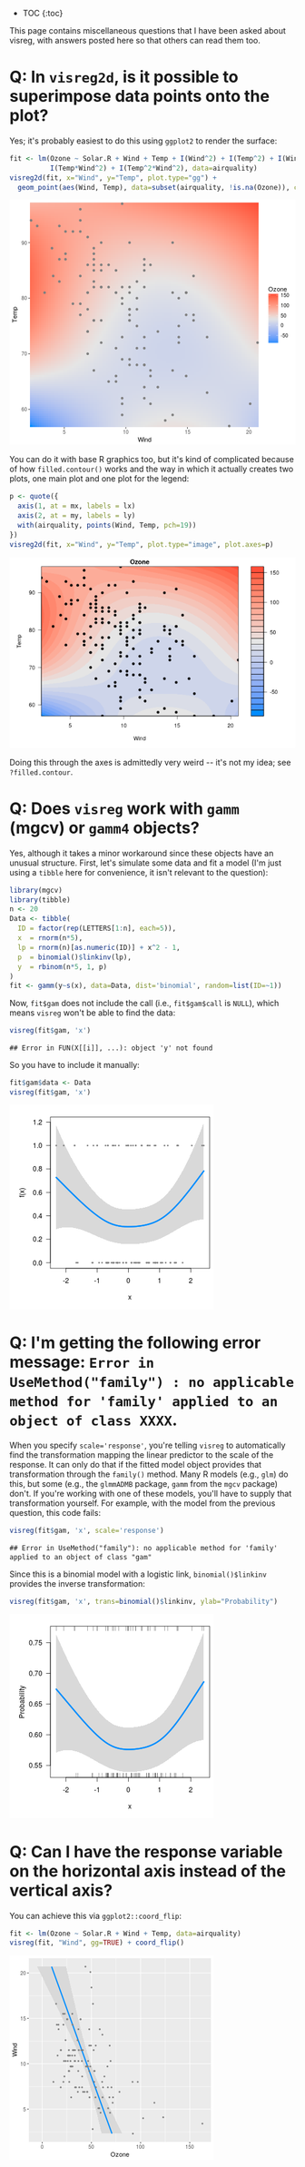 ---
---

* TOC
{:toc}




This page contains miscellaneous questions that I have been asked about visreg, with answers posted here so that others can read them too.

# Q: In `visreg2d`, is it possible to superimpose data points onto the plot?

Yes; it's probably easiest to do this using `ggplot2` to render the surface:


```r
fit <- lm(Ozone ~ Solar.R + Wind + Temp + I(Wind^2) + I(Temp^2) + I(Wind*Temp)+I(Wind*Temp^2) + 
          I(Temp*Wind^2) + I(Temp^2*Wind^2), data=airquality)
visreg2d(fit, x="Wind", y="Temp", plot.type="gg") +
  geom_point(aes(Wind, Temp), data=subset(airquality, !is.na(Ozone)), col='gray50')
```

![plot of chunk faq_visreg2d_points_gg](img/glm-faq_visreg2d_points_gg-1.png)

You can do it with base R graphics too, but it's kind of complicated because of how `filled.contour()` works and the way in which it actually creates two plots, one main plot and one plot for the legend:


```r
p <- quote({
  axis(1, at = mx, labels = lx)
  axis(2, at = my, labels = ly)
  with(airquality, points(Wind, Temp, pch=19))
})
visreg2d(fit, x="Wind", y="Temp", plot.type="image", plot.axes=p)
```

![plot of chunk faq_visreg2d_points](img/glm-faq_visreg2d_points-1.png)

Doing this through the axes is admittedly very weird -- it's not my idea; see `?filled.contour`.

# Q: Does `visreg` work with `gamm` (mgcv) or `gamm4` objects?

Yes, although it takes a minor workaround since these objects have an unusual structure.  First, let's simulate some data and fit a model (I'm just using a `tibble` here for convenience, it isn't relevant to the question):


```r
library(mgcv)
library(tibble)
n <- 20
Data <- tibble(
  ID = factor(rep(LETTERS[1:n], each=5)),
  x  = rnorm(n*5),
  lp = rnorm(n)[as.numeric(ID)] + x^2 - 1,
  p  = binomial()$linkinv(lp),
  y  = rbinom(n*5, 1, p)
)
fit <- gamm(y~s(x), data=Data, dist='binomial', random=list(ID=~1))
```

Now, `fit$gam` does not include the call (i.e., `fit$gam$call` is `NULL`), which means `visreg` won't be able to find the data:


```r
visreg(fit$gam, 'x')
```

```
## Error in FUN(X[[i]], ...): object 'y' not found
```

So you have to include it manually:



```r
fit$gam$data <- Data
visreg(fit$gam, 'x')
```

![plot of chunk faq_gamm1](img/glm-faq_gamm1-1.png)

# Q: I'm getting the following error message: `Error in UseMethod("family") : no applicable method for 'family' applied to an object of class XXXX`.

When you specify `scale='response'`, you're telling `visreg` to automatically find the transformation mapping the linear predictor to the scale of the response.  It can only do that if the fitted model object provides that transformation through the `family()` method.  Many R models (e.g., `glm`) do this, but some (e.g., the `glmmADMB` package, `gamm` from the `mgcv` package) don't.  If you're working with one of these models, you'll have to supply that transformation yourself.  For example, with the model from the previous question, this code fails:


```r
visreg(fit$gam, 'x', scale='response')
```

```
## Error in UseMethod("family"): no applicable method for 'family' applied to an object of class "gam"
```

Since this is a binomial model with a logistic link, `binomial()$linkinv` provides the inverse transformation:


```r
visreg(fit$gam, 'x', trans=binomial()$linkinv, ylab="Probability")
```

![plot of chunk faq_gamm2](img/glm-faq_gamm2-1.png)

# Q: Can I have the response variable on the horizontal axis instead of the vertical axis?

You can achieve this via `ggplot2::coord_flip`:


```r
fit <- lm(Ozone ~ Solar.R + Wind + Temp, data=airquality)
visreg(fit, "Wind", gg=TRUE) + coord_flip()
```

![plot of chunk faq_coord_flip](img/glm-faq_coord_flip-1.png)
